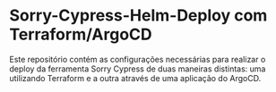 # Sorry-Cypress-Helm-Deploy com Terraform/ArgoCD
Este repositório contém as configurações necessárias para realizar o deploy da ferramenta Sorry Cypress de duas maneiras distintas: uma utilizando Terraform e a outra através de uma aplicação do ArgoCD.
